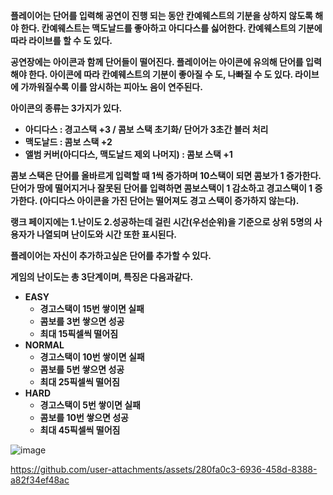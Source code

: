 **플레이어는 단어를 입력해 공연이 진행 되는 동안 칸예웨스트의 기분을 상하지 않도록 해야 한다. 칸예웨스트는 맥도날드를 좋아하고 아디다스를 싫어한다. 칸예웨스트의 기분에 따라 라이브를 할 수 도 있다.**

**공연장에는 아이콘과 함께 단어들이 떨어진다. 플레이어는 아이콘에 유의해 단어를 입력해야 한다. 아이콘에 따라 칸예웨스트의 기분이 좋아질 수 도, 나빠질 수 도 있다. 라이브에 가까워질수록 이를 암시하는 피아노 음이 연주된다.**

**아이콘의 종류는 3가지가 있다.**

- **아디다스 : 경고스택 +3 / 콤보 스택 초기화/ 단어가 3초간 블러 처리**
- **맥도날드 : 콤보 스택 +2**
- **앨범 커버(아디다스, 맥도날드 제외 나머지) : 콤보 스택 +1**

**콤보 스택은 단어를 올바르게 입력할 때 1씩 증가하며 10스택이 되면 콤보가 1 증가한다. 단어가 땅에 떨어지거나 잘못된 단어를 입력하면 콤보스택이 1 감소하고 경고스택이 1 증가한다. (아디다스 아이콘을 가진 단어는 떨어져도 경고 스택이 증가하지 않는다).** 

**랭크 페이지에는 1.난이도 2.성공하는데 걸린 시간(우선순위)을 기준으로 상위 5명의 사용자가 나열되며 난이도와 시간 또한 표시된다.** 

**플레이어는 자신이 추가하고싶은 단어를 추가할 수 있다.**

**게임의 난이도는 총 3단계이며, 특징은 다음과같다.**

- **EASY**
    - **경고스택이 15번 쌓이면 실패**
    - **콤보를 3번 쌓으면 성공**
    - **최대 15픽셀씩 떨어짐**
- **NORMAL**
    - **경고스택이 10번 쌓이면 실패**
    - **콤보를 5번 쌓으면 성공**
    - **최대 25픽셀씩 떨어짐**
- **HARD**
    - **경고스택이 5번 쌓이면 실패**
    - **콤보를 10번 쌓으면 성공**
    - **최대 45픽셀씩 떨어짐**


![image](https://github.com/user-attachments/assets/34f24757-70e3-4cd1-bb03-33a20d7a9beb)

https://github.com/user-attachments/assets/280fa0c3-6936-458d-8388-a82f34ef48ac


